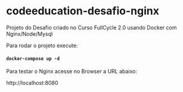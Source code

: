 # codeeducation-desafio-nginx
Projeto do Desafio criado no Curso FullCycle 2.0 usando Docker com Nginx/Node/Mysql

Para rodar o projeto execute:
#### `docker-compose up -d`

Para testar o Nginx acesse no Browser a URL abaixo:

http://localhost:8080
